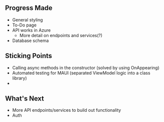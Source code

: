 ## Progress Made
- General styling
- To-Do page
- API works in Azure
  - More detail on endpoints and services(?)
- Database schema


## Sticking Points
- Calling async methods in the constructor (solved by using OnAppearing)
- Automated testing for MAUI (separated ViewModel logic into a class library)
- 

## What's Next
- More API endpoints/services to build out functionality
- Auth
